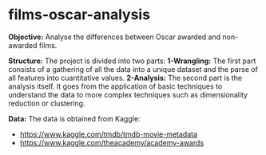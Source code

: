 # films-oscar-analysis

**Objective:** Analyse the differences between Oscar awarded and non-awarded films.

**Structure:** The project is divided into two parts:
 **1-Wrangling:** The first part consists of a gathering of all the data into a unique dataset and the parse of all features into      cuantitative values.
 **2-Analysis:** The second part is the analysis itself. It goes from the application of basic techniques to understand the data to more complex techniques such as dimensionality reduction or clustering.
  
**Data:** The data is obtained from Kaggle:
  - https://www.kaggle.com/tmdb/tmdb-movie-metadata
  - https://www.kaggle.com/theacademy/academy-awards
